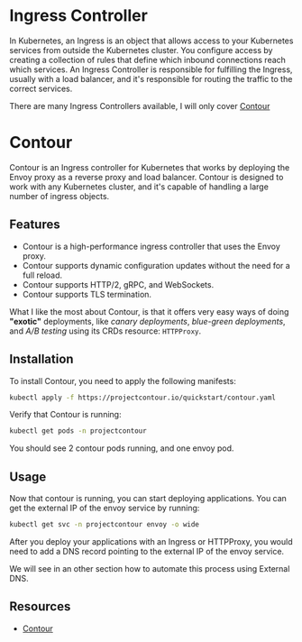 # Ingress Controller
In Kubernetes, an Ingress is an object that allows access to your Kubernetes services from outside the Kubernetes cluster. You configure access by creating a collection of rules that define which inbound connections reach which services. 
An Ingress Controller is responsible for fulfilling the Ingress, usually with a load balancer, and it's responsible for routing the traffic to the correct services.

There are many Ingress Controllers available, I will only cover [Contour](https://projectcontour.io/)


# Contour
Contour is an Ingress controller for Kubernetes that works by deploying the Envoy proxy as a reverse proxy and load balancer. Contour is designed to work with any Kubernetes cluster, and it's capable of handling a large number of ingress objects.

## Features
- Contour is a high-performance ingress controller that uses the Envoy proxy.
- Contour supports dynamic configuration updates without the need for a full reload.
- Contour supports HTTP/2, gRPC, and WebSockets.
- Contour supports TLS termination.

What I like the most about Contour, is that it offers very easy ways of doing **"exotic"** deployments, like *canary deployments*, *blue-green deployments*, and *A/B testing* using its CRDs resource: `HTTPProxy`.

## Installation
To install Contour, you need to apply the following manifests:

```bash
kubectl apply -f https://projectcontour.io/quickstart/contour.yaml
```

Verify that Contour is running:

```bash
kubectl get pods -n projectcontour
```
You should see 2 contour pods running, and one envoy pod.

## Usage
Now that contour is running, you can start deploying applications. 
You can get the external IP of the envoy service by running:

```bash
kubectl get svc -n projectcontour envoy -o wide
```

After you deploy your applications with an Ingress or HTTPProxy, you would need to add a DNS record pointing to the external IP of the envoy service.

We will see in an other section how to automate this process using External DNS.

## Resources
- [Contour](https://projectcontour.io/)